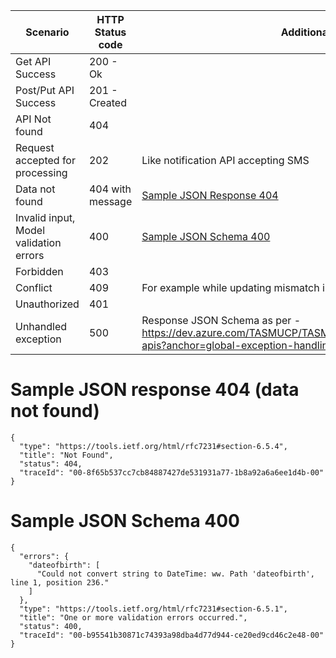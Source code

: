 
|Scenario | HTTP Status code  | Additional Comments
|--|--|--|
| Get API Success | 200 - Ok |
| Post/Put API Success | 201 - Created  |
| API Not found | 404  |
| Request accepted for processing | 202 | Like notification API accepting SMS
| Data not found | 404 with message | [Sample JSON Response 404](https://dev.azure.com/TASMUCP/TASMU%20Central%20Platform/_wiki/wikis/TASMU-Central-Platform.wiki/90/HTTP-Response-Codes?anchor=sample-json-response-404-(data-not-found))
| Invalid input, Model validation errors | 400  | [Sample JSON Schema 400](https://dev.azure.com/TASMUCP/TASMU%20Central%20Platform/_wiki/wikis/TASMU-Central-Platform.wiki/90/HTTP-Response-Codes?anchor=sample-json-schema-400)
| Forbidden | 403  |
| Conflict | 409  | For example while updating mismatch in state of data sent and the one in server.
| Unauthorized | 401  |
| Unhandled exception | 500  | Response JSON Schema as per - https://dev.azure.com/TASMUCP/TASMU%20Central%20Platform/_git/platform-apis?anchor=global-exception-handling



# Sample JSON response 404 (data not found)

```
{
  "type": "https://tools.ietf.org/html/rfc7231#section-6.5.4",
  "title": "Not Found",
  "status": 404,
  "traceId": "00-8f65b537cc7cb84887427de531931a77-1b8a92a6a6ee1d4b-00"
}
```

# Sample JSON Schema 400

```
{
  "errors": {
    "dateofbirth": [
      "Could not convert string to DateTime: ww. Path 'dateofbirth', line 1, position 236."
    ]
  },
  "type": "https://tools.ietf.org/html/rfc7231#section-6.5.1",
  "title": "One or more validation errors occurred.",
  "status": 400,
  "traceId": "00-b95541b30871c74393a98dba4d77d944-ce20ed9cd46c2e48-00"
}
```